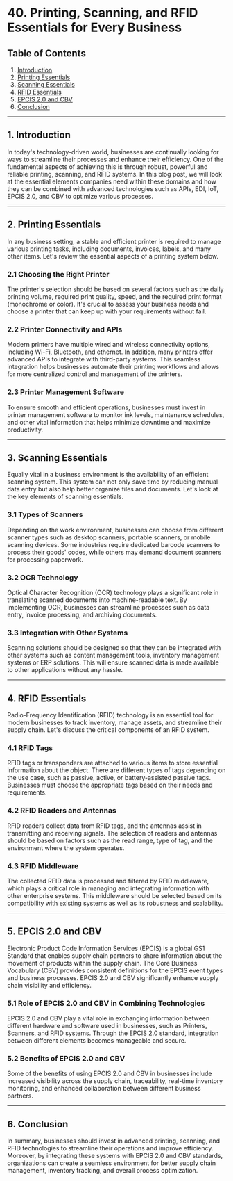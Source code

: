 # 40. Printing, Scanning, and RFID Essentials for Every Business

## Table of Contents

1. [Introduction](#introduction)
2. [Printing Essentials](#printing-essentials)
3. [Scanning Essentials](#scanning-essentials)
4. [RFID Essentials](#rfid-essentials)
5. [EPCIS 2.0 and CBV](#epcis-and-cbv)
6. [Conclusion](#conclusion)

---

## 1. Introduction <a name="introduction"></a>

In today's technology-driven world, businesses are continually looking for ways to streamline their processes and enhance their efficiency. One of the fundamental aspects of achieving this is through robust, powerful and reliable printing, scanning, and RFID systems. In this blog post, we will look at the essential elements companies need within these domains and how they can be combined with advanced technologies such as APIs, EDI, IoT, EPCIS 2.0, and CBV to optimize various processes.

---

## 2. Printing Essentials <a name="printing-essentials"></a>

In any business setting, a stable and efficient printer is required to manage various printing tasks, including documents, invoices, labels, and many other items. Let's review the essential aspects of a printing system below.

### 2.1 Choosing the Right Printer

The printer's selection should be based on several factors such as the daily printing volume, required print quality, speed, and the required print format (monochrome or color). It's crucial to assess your business needs and choose a printer that can keep up with your requirements without fail.

### 2.2 Printer Connectivity and APIs

Modern printers have multiple wired and wireless connectivity options, including Wi-Fi, Bluetooth, and ethernet. In addition, many printers offer advanced APIs to integrate with third-party systems. This seamless integration helps businesses automate their printing workflows and allows for more centralized control and management of the printers.

### 2.3 Printer Management Software

To ensure smooth and efficient operations, businesses must invest in printer management software to monitor ink levels, maintenance schedules, and other vital information that helps minimize downtime and maximize productivity.

---

## 3. Scanning Essentials <a name="scanning-essentials"></a>

Equally vital in a business environment is the availability of an efficient scanning system. This system can not only save time by reducing manual data entry but also help better organize files and documents. Let's look at the key elements of scanning essentials.

### 3.1 Types of Scanners

Depending on the work environment, businesses can choose from different scanner types such as desktop scanners, portable scanners, or mobile scanning devices. Some industries require dedicated barcode scanners to process their goods' codes, while others may demand document scanners for processing paperwork.

### 3.2 OCR Technology

Optical Character Recognition (OCR) technology plays a significant role in translating scanned documents into machine-readable text. By implementing OCR, businesses can streamline processes such as data entry, invoice processing, and archiving documents.

### 3.3 Integration with Other Systems

Scanning solutions should be designed so that they can be integrated with other systems such as content management tools, inventory management systems or ERP solutions. This will ensure scanned data is made available to other applications without any hassle.

---

## 4. RFID Essentials <a name="rfid-essentials"></a>

Radio-Frequency Identification (RFID) technology is an essential tool for modern businesses to track inventory, manage assets, and streamline their supply chain. Let's discuss the critical components of an RFID system.

### 4.1 RFID Tags

RFID tags or transponders are attached to various items to store essential information about the object. There are different types of tags depending on the use case, such as passive, active, or battery-assisted passive tags. Businesses must choose the appropriate tags based on their needs and requirements.

### 4.2 RFID Readers and Antennas

RFID readers collect data from RFID tags, and the antennas assist in transmitting and receiving signals. The selection of readers and antennas should be based on factors such as the read range, type of tag, and the environment where the system operates.

### 4.3 RFID Middleware

The collected RFID data is processed and filtered by RFID middleware, which plays a critical role in managing and integrating information with other enterprise systems. This middleware should be selected based on its compatibility with existing systems as well as its robustness and scalability.

---

## 5. EPCIS 2.0 and CBV <a name="epcis-and-cbv"></a>

Electronic Product Code Information Services (EPCIS) is a global GS1 Standard that enables supply chain partners to share information about the movement of products within the supply chain. The Core Business Vocabulary (CBV) provides consistent definitions for the EPCIS event types and business processes. EPCIS 2.0 and CBV significantly enhance supply chain visibility and efficiency.

### 5.1 Role of EPCIS 2.0 and CBV in Combining Technologies

EPCIS 2.0 and CBV play a vital role in exchanging information between different hardware and software used in businesses, such as Printers, Scanners, and RFID systems. Through the EPCIS 2.0 standard, integration between different elements becomes manageable and secure.

### 5.2 Benefits of EPCIS 2.0 and CBV

Some of the benefits of using EPCIS 2.0 and CBV in businesses include increased visibility across the supply chain, traceability, real-time inventory monitoring, and enhanced collaboration between different business partners.

---

## 6. Conclusion <a name="conclusion"></a>

In summary, businesses should invest in advanced printing, scanning, and RFID technologies to streamline their operations and improve efficiency. Moreover, by integrating these systems with EPCIS 2.0 and CBV standards, organizations can create a seamless environment for better supply chain management, inventory tracking, and overall process optimization.